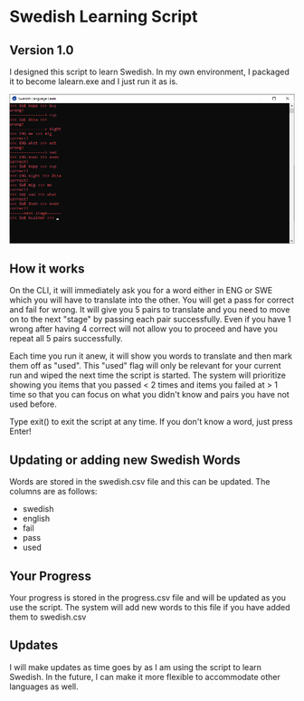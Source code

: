 # Swedish Learning Script

## Version 1.0

I designed this script to learn Swedish. In my own environment, I packaged it to become lalearn.exe and I just run it as is. 

![CLI Screenshot](./lalearn.png)

## How it works

On the CLI, it will immediately ask you for a word either in ENG or SWE which you will have to translate into the other. You will get a pass for correct and fail for wrong. It will give you 5 pairs to translate and you need to move on to the next "stage" by passing each pair successfully. Even if you have 1 wrong after having 4 correct will not allow you to proceed and have you repeat all 5 pairs successfully.

Each time you run it anew, it will show you words to translate and then mark them off as "used". This "used" flag will only be relevant for your current run and wiped the next time the script is started. The system will prioritize showing you items that you passed < 2 times and items you failed at > 1 time so that you can focus on what you didn't know and pairs you have not used before.

Type exit() to exit the script at any time. If you don't know a word, just press Enter!

## Updating or adding new Swedish Words

Words are stored in the swedish.csv file and this can be updated. The columns are as follows:

- swedish 
- english
- fail
- pass	
- used

## Your Progress

Your progress is stored in the progress.csv file and will be updated as you use the script. The system will add new words to this file if you have added them to swedish.csv

## Updates

I will make updates as time goes by as I am using the script to learn Swedish. In the future, I can make it more flexible to accommodate other languages as well.